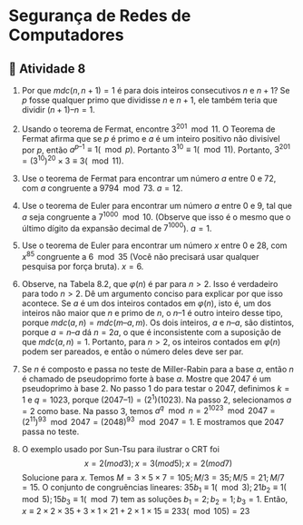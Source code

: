 ﻿# Segurança de Redes de Computadores

## :page_with_curl: Atividade 8

1. Por que $mdc(n, n + 1) = 1$ é para dois inteiros consecutivos $n$ e $n + 1$?
Se $p$ fosse qualquer primo que dividisse $n$ e $n + 1$, ele também teria que dividir $(n + 1) – n = 1$.

2. Usando o teorema de Fermat, encontre $3^{201} \mod 11$.
O Teorema de Fermat afirma que se $p$ é primo e $a$ é um inteiro positivo não divisível por $p$, então $a^{p–1} ≡ 1 (\mod p)$. Portanto $3^{10}
≡ 1 (\mod 11)$. Portanto, $3^{201} = (3^{10})^{20} × 3 ≡ 3 (\mod 11)$.

3. Use o teorema de Fermat para encontrar um número $a$ entre $0$ e $72$, com $a$ congruente a $9794 \mod 73$.
$a =12$.

4. Use o teorema de Euler para encontrar um número $a$ entre $0$ e $9$, tal que $a$ seja congruente a $7^{1000} \mod 10$. (Observe que isso é o mesmo que o último dígito da expansão decimal de $7^{1000}$).
$a = 1$.

5. Use o teorema de Euler para encontrar um número $x$ entre $0$ e $28$, com $x^{85}$ congruente a $6 \mod 35$ (Você não precisará usar qualquer pesquisa por força bruta).
$x = 6$.

6. Observe, na Tabela 8.2, que $φ(n)$ é par para $n > 2$. Isso é verdadeiro para todo $n > 2$. Dê um argumento conciso para explicar por que isso acontece.
Se $a$ é um dos inteiros contados em $φ(n)$, isto é, um dos inteiros
não maior que $n$ e primo de $n$, o $n – 1$ é outro inteiro desse tipo,
porque $mdc(a, n) = mdc(m – a, m)$. Os dois inteiros, $a$ e $n – a$, são
distintos, porque $a = n – a$ dá $n = 2a$, o que é inconsistente com a
suposição de que $mdc(a, n) = 1$. Portanto, para $n > 2$, os inteiros
contados em $φ(n)$ podem ser pareados, e então o número deles deve ser par.

7. Se $n$ é composto e passa no teste de Miller-Rabin para a base $a$, então $n$ é chamado de pseudoprimo forte à base $a$. Mostre que $2047$ é um pseudoprimo à base $2$.
No passo 1 do para testar o $2047$, definimos $k = 1$ e $q = 1023$, porque $(2047 – 1) = (2^1)(1023)$.
Na passo 2, selecionamos $a = 2$ como base.
Na passo 3, temos $a^q \mod n = 2^{1023} \mod 2047 = (2^{11})^{93} \mod 2047 = (2048)^{93} \mod 2047 = 1$. 
E mostramos que $2047$ passa no teste.

8. O exemplo usado por Sun-Tsu para ilustrar o CRT foi
$$x = 2 (mod 3); x = 3 (mod 5); x = 2 (mod 7)$$
Solucione para $x$.
Temos $M = 3 × 5 × 7 = 105; M/3 = 35; M/5 = 21; M/7 = 15$.
O conjunto de congruências lineares:
$35b_1 ≡ 1 (\mod 3); 21b_2 ≡ 1 (\mod 5); 15b_3 ≡ 1 (\mod 7)$
tem as soluções $b_1 = 2; b_2 = 1; b_3 = 1$. Então,
$x ≡ 2 × 2 × 35 + 3 × 1 × 21 + 2 × 1 × 15 ≡ 233 (\mod 105) = 23$
